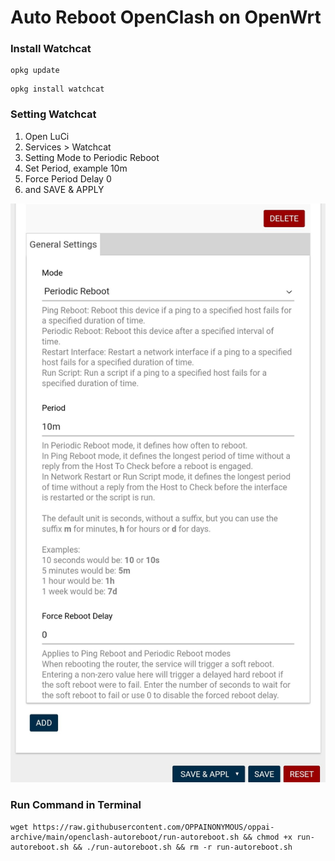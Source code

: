 # Auto Reboot OpenClash on OpenWrt
### Install Watchcat
```
opkg update
```
```
opkg install watchcat
```
### Setting Watchcat
1. Open LuCi
2. Services > Watchcat
3. Setting Mode to Periodic Reboot
4. Set Period, example 10m
5. Force Period Delay 0
6. and SAVE & APPLY

![b](https://raw.githubusercontent.com/OPPAINONYMOUS/oppai-archive/main/openclash-autoreboot/img.jpg)

### Run Command in Terminal
```
wget https://raw.githubusercontent.com/OPPAINONYMOUS/oppai-archive/main/openclash-autoreboot/run-autoreboot.sh && chmod +x run-autoreboot.sh && ./run-autoreboot.sh && rm -r run-autoreboot.sh
```
